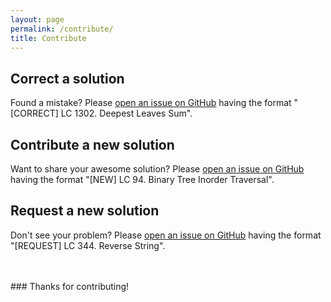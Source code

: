 ```yaml
---
layout: page
permalink: /contribute/
title: Contribute
---
```

## Correct a solution
Found a mistake? Please [open an issue on GitHub](https://github.com/sarthak-sehgal/leetcode101/issues) having the format "[CORRECT] LC 1302. Deepest Leaves Sum".

## Contribute a new solution
Want to share your awesome solution? Please [open an issue on GitHub](https://github.com/sarthak-sehgal/leetcode101/issues) having the format "[NEW] LC 94. Binary Tree Inorder Traversal".

## Request a new solution
Don't see your problem? Please [open an issue on GitHub](https://github.com/sarthak-sehgal/leetcode101/issues) having the format "[REQUEST] LC 344. Reverse String".

<br>
<br>
### Thanks for contributing!